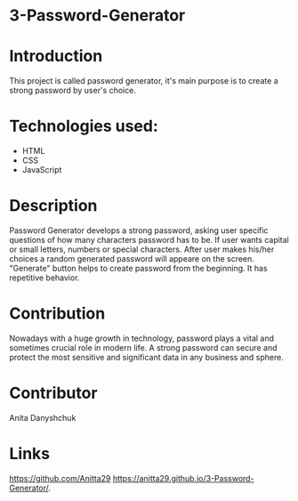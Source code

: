 # 3-Password-Generator

# Introduction
This project is called password generator, it's main purpose is to create a strong password by user's choice.

# Technologies used:
- HTML
- CSS
- JavaScript


# Description
Password Generator develops a strong password, asking user specific questions of how many characters password has to be. If user wants capital or small letters, numbers or special characters. After user makes his/her choices a random generated password will appeare on the screen. "Generate" button helps to create password from the beginning. It has repetitive behavior.


# Contribution
Nowadays with a huge growth in technology, password plays a vital and sometimes crucial role in modern life.
A strong password can secure and protect the most sensitive and significant data in any business and sphere.



# Contributor
Anita Danyshchuk

# Links
https://github.com/Anitta29
https://anitta29.github.io/3-Password-Generator/.

